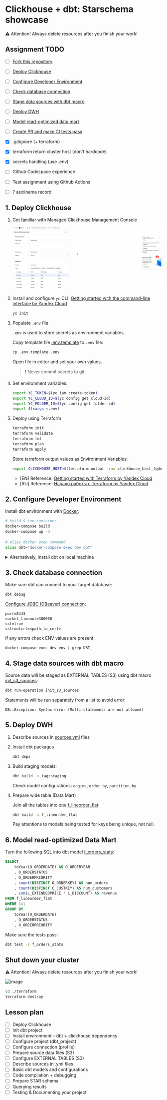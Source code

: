 # Clickhouse + dbt: Starschema showcase

⚠️ Attention! Always delete resources after you finish your work!


## Assignment TODO

- [ ] [Fork this repository]()
- [ ] [Deploy Clickhouse](#1-deploy-clickhouse)
- [ ] [Configure Developer Environment](#2-configure-developer-environment)
- [ ] [Check database connection](#3-check-database-connection)
- [ ] [Stage data sources with dbt macro](#4-stage-data-sources-with-dbt-macro)
- [ ] [Deploy DWH](#5-deploy-dwh)
- [ ] [Model read-optimized data mart](#6-model-read-optimized-data-mart)
- [ ] [Create PR and make CI tests pass]()

- [x] .gitignore (+ terraform)
- [x] terraform return cluster host (don't hardcode)
- [x] secrets handling (use .env)
- [ ] Github Codespace experience
- [ ] Test assignment using Github Actions
- [ ] ? asciinema record

## 1. Deploy Clickhouse

1. Get familiar with Managed Clickhouse Management Console

    ![](./docs/clickhouse_management_console.gif)

1. Install and configure `yc` CLI: [Getting started with the command-line interface by Yandex Cloud](https://cloud.yandex.com/en/docs/cli/quickstart#install)

    ```bash
    yc init
    ```

1. Populate `.env` file

    `.env` is used to store secrets as environment variables.

    Copy template file [.env.template](./.env.template) to `.env` file:
    ```bash
    cp .env.template .env
    ```

    Open file in editor and set your own values.

    > ❗️ Never commit secrets to git    

1. Set environment variables:

    ```bash
    export YC_TOKEN=$(yc iam create-token)
    export YC_CLOUD_ID=$(yc config get cloud-id)
    export YC_FOLDER_ID=$(yc config get folder-id)
    export $(xargs <.env)
    ```

1. Deploy using Terraform

    ```bash
    terraform init
    terraform validate
    terraform fmt
    terraform plan
    terraform apply
    ```

    Store terraform output values as Environment Variables:
    ```bash
    export CLICKHOUSE_HOST=$(terraform output -raw clickhouse_host_fqdn)
    ```

    - [EN] Reference: [Getting started with Terraform by Yandex Cloud](https://cloud.yandex.com/en/docs/tutorials/infrastructure-management/terraform-quickstart)
    - [RU] Reference: [Начало работы с Terraform by Yandex Cloud](https://cloud.yandex.ru/docs/tutorials/infrastructure-management/terraform-quickstart)


## 2. Configure Developer Environment

Install dbt environment with [Docker](https://docs.docker.com/desktop/#download-and-install):

```bash
# build & run container
docker-compose build
docker-compose up -d

# alias docker exec command
alias dbt="docker-compose exec dev dbt"
```

<details><summary>Alternatively, install dbt on local machine</summary>
<p>

[Install dbt](https://docs.getdbt.com/dbt-cli/install/overview) and [configure profile](https://docs.getdbt.com/dbt-cli/configure-your-profile) manually by yourself. By default, dbt expects the `profiles.yml` file to be located in the `~/.dbt/` directory.

Use this [template](./profiles.yml) and enter your own credentials.
</p>
</details>

## 3. Check database connection

Make sure dbt can connect to your target database:

```bash
dbt debug
```

[Configure JDBC (DBeaver) connection](https://cloud.yandex.ru/docs/managed-clickhouse/operations/connect#connection-ide):

```
port=8443
socket_timeout=300000
ssl=true
sslrootcrt=<path_to_cert>
```

If any errors check ENV values are present:
```
docker-compose exec dev env | grep DBT_
```

## 4. Stage data sources with dbt macro

Source data will be staged as EXTERNAL TABLES (S3) using dbt macro [init_s3_sources](./macros/init_s3_sources.sql):

```bash
dbt run-operation init_s3_sources
```

Statements will be run separately from a list to avoid error:

```
DB::Exception: Syntax error (Multi-statements are not allowed)
```

## 5. Deploy DWH

1. Describe sources in [sources.yml](./models/sources/sources.yml) files

1. Install dbt packages

    ```bash
    dbt deps
    ```


1. Build staging models:

    ```bash
    dbt build -s tag:staging
    ```

    Check model configurations: `engine`, `order_by`, `partition_by`

1. Prepare wide table (Data Mart)

    Join all the tables into one [f_lineorder_flat](./models/):

    ```bash
    dbt build -s f_lineorder_flat
    ```

    Pay attentions to models being tested for keys being unique, not null.
## 6. Model read-optimized Data Mart

Turn the following SQL into dbt model [f_orders_stats](./models/marts/f_orders_stats.sql):

```sql
SELECT
    toYear(O_ORDERDATE) AS O_ORDERYEAR
    , O_ORDERSTATUS
    , O_ORDERPRIORITY
    , count(DISTINCT O_ORDERKEY) AS num_orders
    , count(DISTINCT C_CUSTKEY) AS num_customers
    , sum(L_EXTENDEDPRICE * L_DISCOUNT) AS revenue
FROM f_lineorder_flat
WHERE 1=1
GROUP BY
    toYear(O_ORDERDATE)
    , O_ORDERSTATUS
    , O_ORDERPRIORITY
```

Make sure the tests pass:

```bash
dbt test -s f_orders_stats
```


## Shut down your cluster

⚠️ Attention! Always delete resources after you finish your work!

![image](https://user-images.githubusercontent.com/34193409/214896888-3c6db293-8f1c-4931-8277-b2e4137f30a3.png)

```bash
cd ./terraform
terraform destroy
```

## Lesson plan

- [ ] Deploy Clickhouse
- [ ] Init dbt project
- [ ] Install environment – dbt + clickhouse dependency
- [ ] Configure project (dbt_project)
- [ ] Configure connection (profile)
- [ ] Prepare source data files (S3)
- [ ] Configure EXTERNAL TABLES (S3)
- [ ] Describe sources in .yml files
- [ ] Basic dbt models and configurations
- [ ] Code compilation + debugging
- [ ] Prepare STAR schema
- [ ] Querying results
- [ ] Testing & Documenting your project
